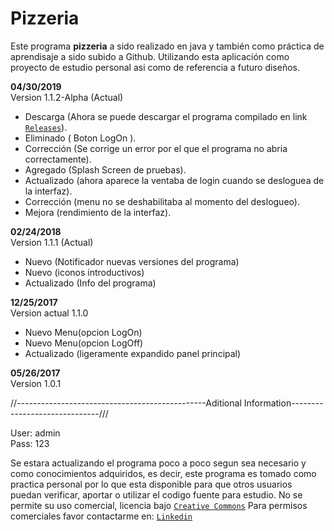 # Pizzeria
Este programa **pizzeria** a sido realizado en java y también como práctica de aprendisaje a sido subido a Github. Utilizando esta aplicación como proyecto de estudio personal asi como de referencia a futuro diseños.

**04/30/2019**  
Version 1.1.2-Alpha (Actual)
* Descarga (Ahora se puede descargar el programa compilado en link [`Releases`](https://github.com/mirlino/My_java_repository/releases)).
* Eliminado ( Boton LogOn ).
* Corrección (Se corrige un error por el que el programa no abria correctamente).
* Agregado (Splash Screen de pruebas).
* Actualizado (ahora aparece la ventaba de login cuando se desloguea de la interfaz).
* Corrección (menu no se deshabilitaba al momento del deslogueo).
* Mejora (rendimiento de la interfaz).

**02/24/2018**  
Version 1.1.1 (Actual)
* Nuevo (Notificador nuevas versiones del programa)
* Nuevo (iconos introductivos)
* Actualizado (Info del programa)

**12/25/2017**  
Version actual 1.1.0
* Nuevo Menu(opcion LogOn)
* Nuevo Menu(opcion LogOff)
* Actualizado (ligeramente expandido panel principal)

**05/26/2017**  
Version 1.0.1

//-----------------------------------------------Aditional Information------------------------------///

User: admin  
Pass: 123

Se estara actualizando el programa poco a poco segun sea necesario y como conocimientos adquiridos, es decir, este programa es tomado como practica personal por lo que esta disponible para que otros usuarios puedan verificar, aportar o utilizar el codigo fuente para estudio. No se permite su uso comercial, licencia bajo [`Creative Commons`](https://creativecommons.org/licenses/by-nc-sa/4.0/legalcode.es) Para permisos comerciales favor contactarme en: [`Linkedin`](https://www.linkedin.com/in/mirlino-andres-marinez-olivero/)



